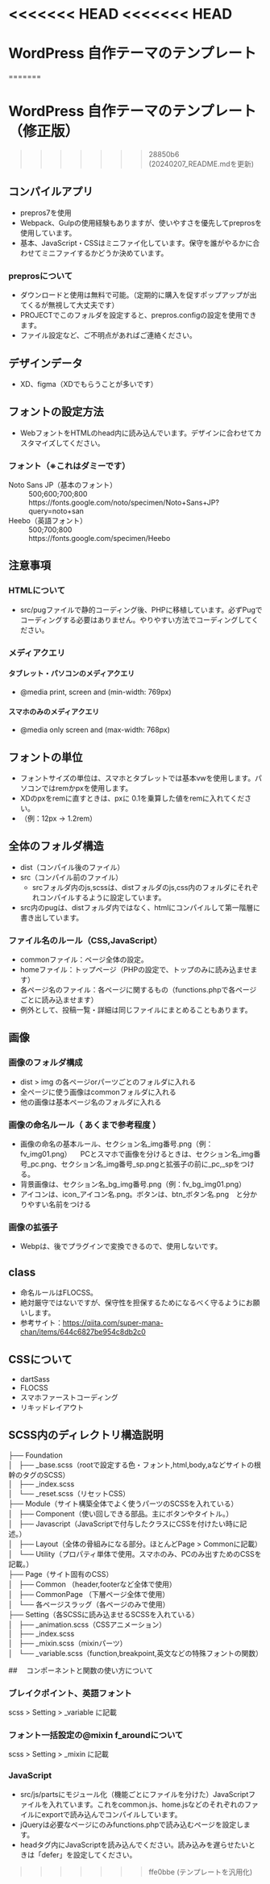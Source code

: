 <<<<<<< HEAD
<<<<<<< HEAD
=======
# WordPress 自作テーマのテンプレート
=======
# WordPress 自作テーマのテンプレート（修正版）
>>>>>>> 28850b6 (20240207_README.mdを更新)

## コンパイルアプリ
- prepros7を使用
- Webpack、Gulpの使用経験もありますが、使いやすさを優先してpreprosを使用しています。
- 基本、JavaScript・CSSはミニファイ化しています。保守を誰がやるかに合わせてミニファイするかどうか決めています。

### preprosについて
- ダウンロードと使用は無料で可能。（定期的に購入を促すポップアップが出てくるが無視して大丈夫です）
- PROJECTでこのフォルダを設定すると、prepros.configの設定を使用できます。
- ファイル設定など、ご不明点があればご連絡ください。


## デザインデータ
- XD、figma（XDでもらうことが多いです）

## フォントの設定方法
- WebフォントをHTMLのhead内に読み込んでいます。デザインに合わせてカスタマイズしてください。

### フォント（※これはダミーです）
<dl>
  <dt>Noto Sans JP（基本のフォント）</dt>
  <dd>500;600;700;800</dd>
  <dd>https://fonts.google.com/noto/specimen/Noto+Sans+JP?query=noto+san</dd>
  <dt>Heebo（英語フォント）</dt>
  <dd>500;700;800</dd>
  <dd>https://fonts.google.com/specimen/Heebo</dd>
</dl>

## 注意事項

### HTMLについて
- src/pugファイルで静的コーディング後、PHPに移植しています。必ずPugでコーディングする必要はありません。やりやすい方法でコーディングしてください。


### メディアクエリ
#### タブレット・パソコンのメディアクエリ
- @media print, screen and (min-width: 769px)
#### スマホのみのメディアクエリ
- @media only screen and (max-width: 768px)


## フォントの単位
- フォントサイズの単位は、スマホとタブレットでは基本vwを使用します。パソコンではremかpxを使用します。
- XDのpxをremに直すときは、pxに 0.1を乗算した値をremに入れてください。
- （例：12px → 1.2rem）


## 全体のフォルダ構造
- dist（コンパイル後のファイル）
- src（コンパイル前のファイル）
  - srcフォルダ内のjs,scssは、distフォルダのjs,css内のフォルダにそれぞれコンパイルするように設定しています。
- src内のpugは、distフォルダ内ではなく、htmlにコンパイルして第一階層に書き出しています。

### ファイル名のルール（CSS,JavaScript）
- commonファイル：ページ全体の設定。
- homeファイル：トップページ（PHPの設定で、トップのみに読み込ませます）
- 各ページ名のファイル：各ページに関するもの（functions.phpで各ページごとに読み込ませます）
- 例外として、投稿一覧・詳細は同じファイルにまとめることもあります。

## 画像
### 画像のフォルダ構成
- dist > img の各ページorパーツごとのフォルダに入れる
- 全ページに使う画像はcommonフォルダに入れる
- 他の画像は基本ページ名のフォルダに入れる
### 画像の命名ルール（ あくまで参考程度 ）
- 画像の命名の基本ルール、セクション名_img番号.png（例：fv_img01.png）
　PCとスマホで画像を分けるときは、セクション名_img番号_pc.png、セクション名_img番号_sp.pngと拡張子の前に_pc,_spをつける。
- 背景画像は、セクション名_bg_img番号.png（例：fv_bg_img01.png）
- アイコンは、icon_アイコン名.png。ボタンは、btn_ボタン名.png　と分かりやすい名前をつける
### 画像の拡張子
- Webpは、後でプラグインで変換できるので、使用しないです。


## class
- 命名ルールはFLOCSS。
- 絶対厳守ではないですが、保守性を担保するためになるべく守るようにお願いします。
- 参考サイト：https://qiita.com/super-mana-chan/items/644c6827be954c8db2c0

## CSSについて
- dartSass
- FLOCSS
- スマホファーストコーディング
- リキッドレイアウト

## SCSS内のディレクトリ構造説明
<p>
├── Foundation<br>
│   ├── _base.scss（rootで設定する色・フォント,html,body,aなどサイトの根幹のタグのSCSS）<br>
│   ├── _index.scss<br>
│   └── _reset.scss（リセットCSS）<br>
├── Module（サイト構築全体でよく使うパーツのSCSSを入れている）<br>
│   ├── Component（使い回しできる部品。主にボタンやタイトル。）<br>
│   ├── Javascript（JavaScriptで付与したクラスにCSSを付けたい時に記述。）<br>
│   ├── Layout（全体の骨組みになる部分。ほとんどPage > Commonに記載）<br>
│   └── Utility（プロパティ単体で使用。スマホのみ、PCのみ出すためのCSSを記載。）<br>
├── Page（サイト固有のCSS）<br>
│   ├── Common （header,footerなど全体で使用）<br>
│   ├── CommonPage （下層ページ全体で使用）<br>
│   └── 各ページスラッグ（各ページのみで使用）<br>
├── Setting（各SCSSに読み込ませるSCSSを入れている）<br>
│   ├── _animation.scss（CSSアニメーション）<br>
│   ├── _index.scss<br>
│   ├── _mixin.scss（mixinパーツ）<br>
│   └── _variable.scss（function,breakpoint,英文などの特殊フォントの関数）
</p>

##　 コンポーネントと関数の使い方について
### ブレイクポイント、英語フォント
scss > Setting > _variable に記載
### フォント一括設定の@mixin f_aroundについて
scss > Setting > _mixin に記載

### JavaScript
- src/js/partsにモジュール化（機能ごとにファイルを分けた）JavaScriptファイルを入れています。これをcommon.js、home.jsなどのそれぞれのファイルにexportで読み込んでコンパイルしています。
- jQueryは必要なページにのみfunctions.phpで読み込むページを設定します。
- headタグ内にJavaScriptを読み込んでください。読み込みを遅らせたいときは「defer」を設定してください。
>>>>>>> ffe0bbe (テンプレートを汎用化)
